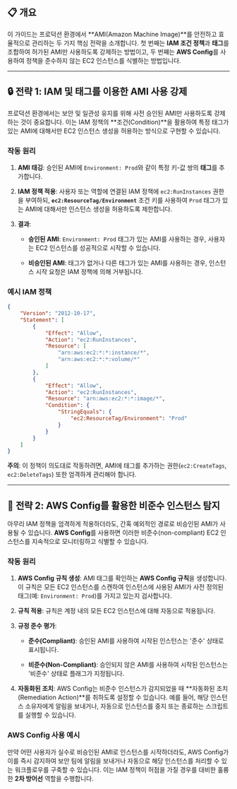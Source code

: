 ## 📋 개요

이 가이드는 프로덕션 환경에서 **AMI(Amazon Machine Image)**를 안전하고 효율적으로 관리하는 두 가지 핵심 전략을 소개합니다. 첫 번째는 **IAM 조건 정책**과 **태그**를 조합하여 허가된 AMI만 사용하도록 강제하는 방법이고, 두 번째는 **AWS Config**를 사용하여 정책을 준수하지 않는 EC2 인스턴스를 식별하는 방법입니다.

---

## 🔒 전략 1: IAM 및 태그를 이용한 AMI 사용 강제

프로덕션 환경에서는 보안 및 일관성 유지를 위해 사전 승인된 AMI만 사용하도록 강제하는 것이 중요합니다. 이는 IAM 정책의 **조건(Condition)**을 활용하여 특정 태그가 있는 AMI에 대해서만 EC2 인스턴스 생성을 허용하는 방식으로 구현할 수 있습니다.

### 작동 원리

1. **AMI 태깅**: 승인된 AMI에 `Environment: Prod`와 같이 특정 키-값 쌍의 **태그**를 추가합니다.
    
2. **IAM 정책 적용**: 사용자 또는 역할에 연결된 IAM 정책에 `ec2:RunInstances` 권한을 부여하되, **`ec2:ResourceTag/Environment`** 조건 키를 사용하여 `Prod` 태그가 있는 AMI에 대해서만 인스턴스 생성을 허용하도록 제한합니다.
    
3. **결과**:
    
    - **승인된 AMI**: `Environment: Prod` 태그가 있는 AMI를 사용하는 경우, 사용자는 EC2 인스턴스를 성공적으로 시작할 수 있습니다.
        
    - **비승인된 AMI**: 태그가 없거나 다른 태그가 있는 AMI를 사용하는 경우, 인스턴스 시작 요청은 IAM 정책에 의해 거부됩니다.

### 예시 IAM 정책

```JSON
{
    "Version": "2012-10-17",
    "Statement": [
        {
            "Effect": "Allow",
            "Action": "ec2:RunInstances",
            "Resource": [
                "arn:aws:ec2:*:*:instance/*",
                "arn:aws:ec2:*:*:volume/*"
            ]
        },
        {
            "Effect": "Allow",
            "Action": "ec2:RunInstances",
            "Resource": "arn:aws:ec2:*:*:image/*",
            "Condition": {
                "StringEquals": {
                    "ec2:ResourceTag/Environment": "Prod"
                }
            }
        }
    ]
}
```

**주의**: 이 정책이 의도대로 작동하려면, AMI에 태그를 추가하는 권한(`ec2:CreateTags`, `ec2:DeleteTags`) 또한 엄격하게 관리해야 합니다.

---

## 🚦 전략 2: AWS Config를 활용한 비준수 인스턴스 탐지

아무리 IAM 정책을 엄격하게 적용하더라도, 간혹 예외적인 경로로 비승인된 AMI가 사용될 수 있습니다. **AWS Config**를 사용하면 이러한 비준수(non-compliant) EC2 인스턴스를 지속적으로 모니터링하고 식별할 수 있습니다.

### 작동 원리

1. **AWS Config 규칙 생성**: AMI 태그를 확인하는 **AWS Config 규칙**을 생성합니다. 이 규칙은 모든 EC2 인스턴스를 스캔하여 인스턴스에 사용된 AMI가 사전 정의된 태그(예: `Environment: Prod`)를 가지고 있는지 검사합니다.
    
2. **규칙 적용**: 규칙은 계정 내의 모든 EC2 인스턴스에 대해 자동으로 적용됩니다.
    
3. **규정 준수 평가**:
    
    - **준수(Compliant)**: 승인된 AMI를 사용하여 시작된 인스턴스는 '준수' 상태로 표시됩니다.
        
    - **비준수(Non-Compliant)**: 승인되지 않은 AMI를 사용하여 시작된 인스턴스는 '비준수' 상태로 플래그가 지정됩니다.
        
4. **자동화된 조치**: AWS Config는 비준수 인스턴스가 감지되었을 때 **자동화된 조치(Remediation Action)**를 취하도록 설정할 수 있습니다. 예를 들어, 해당 인스턴스 소유자에게 알림을 보내거나, 자동으로 인스턴스를 중지 또는 종료하는 스크립트를 실행할 수 있습니다.

### AWS Config 사용 예시

만약 어떤 사용자가 실수로 비승인된 AMI로 인스턴스를 시작하더라도, AWS Config가 이를 즉시 감지하여 보안 팀에 알림을 보내거나 자동으로 해당 인스턴스를 처리할 수 있는 워크플로우를 구축할 수 있습니다. 이는 IAM 정책이 허점을 가질 경우를 대비한 훌륭한 **2차 방어선** 역할을 수행합니다.